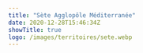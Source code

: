 ```yaml
---
title: "Sète Agglopôle Méditerranée"
date: 2020-12-28T15:46:34Z
showTitle: true
logo: /images/territoires/sete.webp
---
```

